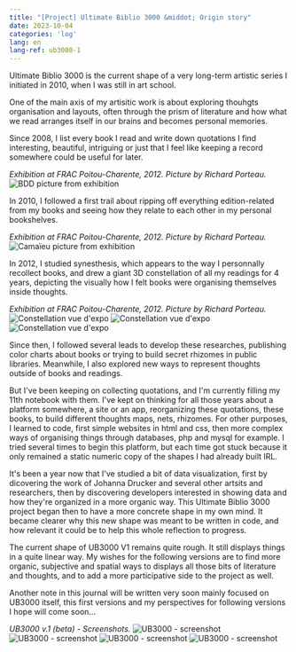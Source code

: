 ```yaml
---
title: "[Project] Ultimate Biblio 3000 &middot; Origin story"
date: 2023-10-04
categories: 'log'
lang: en
lang-ref: ub3000-1
---
```


Ultimate Biblio 3000 is the current shape of a very long-term artistic series I initiated in 2010, when I was still in art school.

One of the main axis of my artisitic work is about exploring thouhgts organisation and layouts, often through the prism of literature and how what we read arranges itself in our brains and becomes personal memories.

Since 2008, I list every book I read and write down quotations I find interesting, beautiful, intriguing or just that I feel like keeping a record somewhere could be useful for later.

*Exhibition at FRAC Poitou-Charente, 2012. Picture by Richard Porteau.*
![BDD picture from exhibition]({{site.baseurl}}/imgs/log/listes1.jpg)

In 2010, I followed a first trail about ripping off everything edition-related from my books and seeing how they relate to each other in my personal bookshelves.

*Exhibition at FRAC Poitou-Charente, 2012. Picture by Richard Porteau.*
![Camaïeu picture from exhibition]({{site.baseurl}}/imgs/log/camaieu03.jpg)

In 2012, I studied synesthesis, which appears to the way I personnally recollect books, and drew a giant 3D constellation of all my readings for 4 years, depicting the visually how I felt books were organising themselves inside thoughts.

*Exhibition at FRAC Poitou-Charente, 2012. Picture by Richard Porteau.*
![Constellation vue d'expo]({{site.baseurl}}/imgs/log/constellation01.jpg)
![Constellation vue d'expo]({{site.baseurl}}/imgs/log/constellation02.jpg)
![Constellation vue d'expo]({{site.baseurl}}/imgs/log/constellation03.jpg)

Since then, I followed several leads to develop these researches, publishing color charts about books or trying to build secret rhizomes in public libraries. Meanwhile, I also explored new ways to represent thoughts outside of books and readings. 

But I've been keeping on collecting quotations, and I'm currently filling my 11th notebook with them. I've kept on thinking for all those years about a platform somewhere, a site or an app, reorganizing these quotations, these books, to build different thoughts maps, nets, rhizomes. For other purposes, I learned to code, first simple websites in html and css, then more complex ways of organising things through databases, php and mysql for example. I tried several times to begin this platform, but each time got stuck because it only remained a static numeric copy of the shapes I had already built IRL. 

It's been a year now that I've studied a bit of data visualization, first by dicovering the work of Johanna Drucker and several other artsits and researchers, then by discovering developers interested in showing data and how they're organized in a more organic way. This Ultimate Biblio 3000 project began then to have a more concrete shape in my own mind. It became clearer why this new shape was meant to be written in code, and how relevant it could be to help this whole reflection to progress.

The current shape of UB3000 V1 remains quite rough. It still displays things in a quite linear way. My wishes for the following versions are to find more organic, subjective and spatial ways to displays all those bits of literature and thoughts, and to add a more participative side to the project as well. 

Another note in this journal will be written very soon mainly focused on UB3000 itself, this first versions and my perspectives for following versions I hope will come soon...

*UB3000 v.1 (beta) - Screenshots.*
![UB3000 - screenshot]({{site.baseurl}}/imgs/log/UB3000-1.png)
![UB3000 - screenshot]({{site.baseurl}}/imgs/log/UB3000-2.png)
![UB3000 - screenshot]({{site.baseurl}}/imgs/log/UB3000-3.png)
![UB3000 - screenshot]({{site.baseurl}}/imgs/log/UB3000.png)


